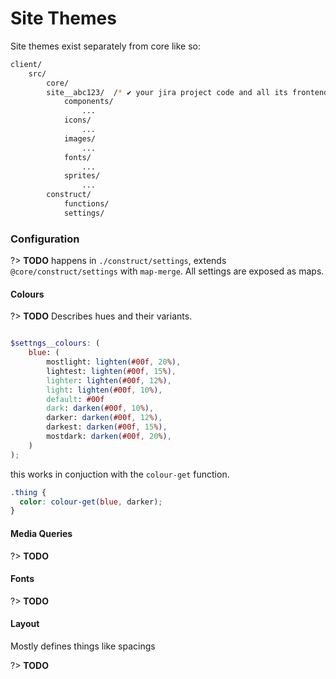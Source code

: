 Site Themes
===========

Site themes exist separately from core like so:

```bash
client/
    src/
        core/
        site__abc123/  /* ✔️ your jira project code and all its frontend files here */
            components/
                ...
            icons/
                ...
            images/
                ...
            fonts/
                ...
            sprites/
                ...
        construct/
            functions/
            settings/

```

### Configuration

?> **TODO** happens in `./construct/settings`, extends `@core/construct/settings` with `map-merge`. All settings are exposed as maps.

#### Colours

?> **TODO** Describes hues and their variants.

```scss

$settngs__colours: (
    blue: (
        mostlight: lighten(#00f, 20%),
        lightest: lighten(#00f, 15%),
        lighter: lighten(#00f, 12%),
        light: lighten(#00f, 10%),
        default: #00f
        dark: darken(#00f, 10%),
        darker: darken(#00f, 12%),
        darkest: darken(#00f, 15%),
        mostdark: darken(#00f, 20%),
    )
);
```
this works in conjuction with the `colour-get` function.

```scss
.thing {
  color: colour-get(blue, darker);
}
```

#### Media Queries

?> **TODO**

#### Fonts

?> **TODO**

#### Layout

Mostly defines things like spacings

?> **TODO**